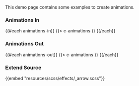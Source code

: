 This demo page contains some examples to create animations.

### Animations In

<div class="animations-wrapper">
{{#each animations-in}}
{{> c-animations }}
{{/each}}
</div>

### Animations Out

<div class="animations-wrapper">
{{#each animations-out}}
{{> c-animations }}
{{/each}}
</div>

### Extend Source

{{embed "resources/scss/effects/_arrow.scss"}}

